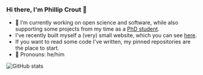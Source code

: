 ### Hi there, I'm Phillip Crout 👋

- 🔭 I’m currently working on open science and software, while also supporting some projects from my time as a [PhD student](https://github.com/pyxem).
- I've recently built myself a (very) small website, which you can see [here](https://phillipcrout.github.io/).
- If you want to read some code I've written, my pinned repositories are the place to start.
- 💬 Pronouns: he/him

![GitHub stats](https://github-readme-stats.vercel.app/api?username=cnotin&count_private=true&show_icons=true&theme=rose_pine&hide_title=true)
